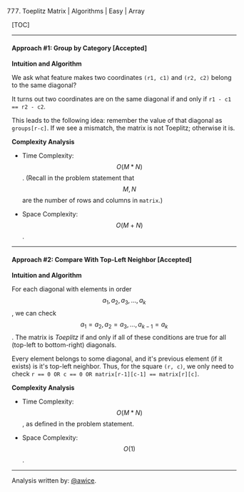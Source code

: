 777. Toeplitz Matrix | Algorithms | Easy | Array

[TOC]


---
#### Approach #1: Group by Category [Accepted]

**Intuition and Algorithm**

We ask what feature makes two coordinates `(r1, c1)` and `(r2, c2)` belong to the same diagonal?

It turns out two coordinates are on the same diagonal if and only if `r1 - c1 == r2 - c2`.

This leads to the following idea: remember the value of that diagonal as `groups[r-c]`.  If we see a mismatch, the matrix is not Toeplitz; otherwise it is.



**Complexity Analysis**

* Time Complexity: $$O(M*N)$$.  (Recall in the problem statement that $$M, N$$ are the number of rows and columns in `matrix`.)

* Space Complexity: $$O(M+N)$$.

---
#### Approach #2: Compare With Top-Left Neighbor [Accepted]

**Intuition and Algorithm**

For each diagonal with elements in order $$a_1, a_2, a_3, \dots, a_k$$, we can check $$a_1 = a_2, a_2 = a_3, \dots, a_{k-1} = a_k$$.  The matrix is *Toeplitz* if and only if all of these conditions are true for all (top-left to bottom-right) diagonals.

Every element belongs to some diagonal, and it's previous element (if it exists) is it's top-left neighbor.  Thus, for the square `(r, c)`, we only need to check `r == 0 OR c == 0 OR matrix[r-1][c-1] == matrix[r][c]`.



**Complexity Analysis**

* Time Complexity: $$O(M*N)$$, as defined in the problem statement.

* Space Complexity: $$O(1)$$.

---

Analysis written by: [@awice](https://leetcode.com/awice).
